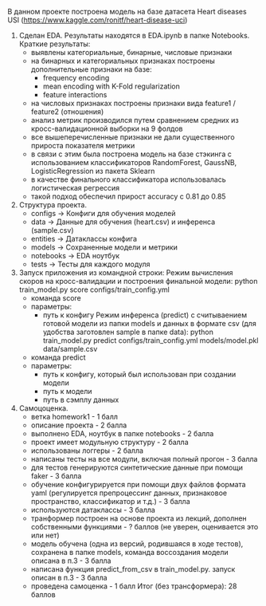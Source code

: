 В данном проекте построена модель на базе датасета Heart diseases USI (https://www.kaggle.com/ronitf/heart-disease-uci)
1. Сделан EDA. Результаты находятся в EDA.ipynb в папке Notebooks.
   Краткие результаты:
   - выявлены категориальные, бинарные, числовые признаки
   - на бинарных и категориальных признаках построены дополнительные признаки на базе:
      - frequency encoding
      - mean encoding with K-Fold regularization
      - feature interactions
   - на числовых признаках построены признаки вида feature1 / feature2 (отношения)
   - анализ метрик производился путем сравнением средних из кросс-валидационной выборки на 9 фолдов
   - все вышеперечисленные признаки не дали существенного прироста показателя метрики
   - в связи с этим была построена модель на базе стэкинга с использованием классификаторов RandomForest, GaussNB, LogisticRegression из пакета Sklearn
   - в качестве финального классификатора использовалась логистическая регрессия
   - такой подход обеспечил прирост accuracy с 0.81 до 0.85
2. Структура проекта.
   - configs -> Конфиги для обучения моделей
   - data -> Данные для обучения (heart.csv) и инференса (sample.csv)
   - entities -> Датаклассы конфига
   - models -> Сохраненные модели и метрики
   - notebooks -> EDA ноутбук 
   - tests -> Тесты для каждого модуля
3. Запуск приложения из командной строки: 
   Режим вычисления скоров на кросс-валидации и построения финальной модели:
   python train_model.py score configs/train_config.yml
   - команда score
   - параметры:
     - путь к конфигу
   Режим инференса (predict) с считываением готовой модели из папки models и данных в формате csv (для удобства заготовлен sample в папке data):
   python train_model.py predict configs/train_config.yml models/model.pkl data/sample.csv
   - команда predict
   - параметры: 
     - путь к конфигу, который был использован при создании модели
     - путь к модели
     - путь в сэмплу данных
4. Самоцоценка.
   - ветка homework1 - 1 балл
   - описание проекта - 2 балла
   - выполнено EDA, ноутбук в папке notebooks - 2 балла
   - проект имеет модульную структуру - 2 балла
   - использованы логгеры - 2 балла
   - написаны тесты на все модули, включая полный прогон - 3 балла
   - для тестов генерируются синтетические данные при помощи faker - 3 балла
   - обучение конфигурируется при помощи двух файлов формата yaml (регулируется препроцессинг данных, признаковое пространство, классификатор и т.д.) - 3 балла
   - используются датаклассы - 3 балла
   - транформер построен на основе проекта из лекций, дополнен собственными функциями - ? баллов (не уверен, оценивается это или нет)
   - модель обучена (одна из версий, родившаяся в ходе тестов), сохранена в папке models, команда воссоздания модели описана в п.3 - 3 балла
   - написана функция predict_from_csv в train_model.py. запуск описан в п.3 - 3 балла
   - проведена самоценка - 1 балл
   Итог (без трансформера): 28 баллов
